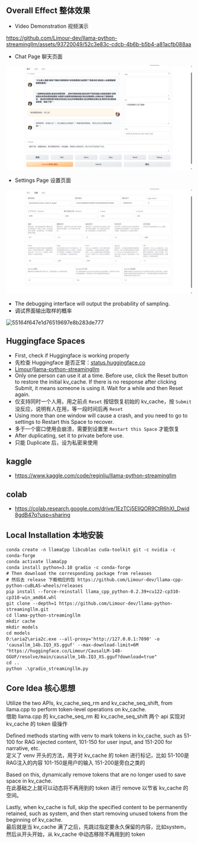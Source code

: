 ## Overall Effect 整体效果
+ Video Demonstration 视频演示

https://github.com/Limour-dev/llama-python-streamingllm/assets/93720049/52c3e83c-cdcb-4b6b-b5b4-a81acfb088aa

+ Chat Page 聊天页面

![聊天](https://raw.githubusercontent.com/Limour-dev/llama-python-streamingllm/main/2024-02/chrome_rMYBToBhpg.webp)
+ Settings Page 设置页面

![设置](https://raw.githubusercontent.com/Limour-dev/llama-python-streamingllm/main/2024-02/chrome_BfYDpFh9WA.webp)

+ The debugging interface will output the probability of sampling.
+ 调试界面输出取样的概率

![55164f647e1d76519697e8b283de777](https://github.com/Limour-dev/llama-python-streamingllm/assets/93720049/55d7028d-e4f1-4cd5-a62c-d7f53fea03fc)


## Huggingface Spaces
+ First, check if Huggingface is working properly
+ 先检查 Huggingface 是否正常：[status.huggingface.co](https://status.huggingface.co/)
+ [Limour](https://huggingface.co/Limour)/[llama-python-streamingllm](https://huggingface.co/spaces/Limour/llama-python-streamingllm)
+ Only one person can use it at a time. Before use, click the Reset button to restore the initial kv_cache. If there is no response after clicking Submit, it means someone is using it. Wait for a while and then Reset again.
+ 仅支持同时一个人用，用之前点 `Reset` 按钮恢复初始的 kv_cache，按 `Submit` 没反应，说明有人在用，等一段时间后再 `Reset`
+ Using more than one window will cause a crash, and you need to go to settings to Restart this Space to recover.
+ 多于一个窗口使用会崩溃，需要到设置里 `Restart this Space` 才能恢复
+ After duplicating, set it to private before use.
+ 只能 Duplicate 后，设为私密来使用

## kaggle
+ https://www.kaggle.com/code/reginliu/llama-python-streamingllm

## colab
+ https://colab.research.google.com/drive/1EzTCj5EllQOR9CtR6hXI_Dwid8gdB47q?usp=sharing

## Local Installation 本地安装
```powershel
conda create -n llamaCpp libcublas cuda-toolkit git -c nvidia -c conda-forge
conda activate llamaCpp
conda install python=3.10 gradio -c conda-forge
# Then download the corresponding package from releases
# 然后去 release 下载相应的包 https://github.com/Limour-dev/llama-cpp-python-cuBLAS-wheels/releases
pip install --force-reinstall llama_cpp_python-0.2.39+cu122-cp310-cp310-win_amd64.whl
git clone --depth=1 https://github.com/Limour-dev/llama-python-streamingllm.git
cd llama-python-streamingllm
mkdir cache
mkdir models
cd models
D:\aria2\aria2c.exe --all-proxy='http://127.0.0.1:7890' -o 'causallm_14b.IQ3_XS.gguf' --max-download-limit=6M "https://huggingface.co/Limour/CausalLM-14B-GGUF/resolve/main/causallm_14b.IQ3_XS.gguf?download=true"
cd ..
python .\gradio_streamingllm.py
```

## Core Idea 核心思想
Utilize the two APIs, kv_cache_seq_rm and kv_cache_seq_shift, from llama.cpp to perform token-level operations on kv_cache.  
借助 llama.cpp 的 kv_cache_seq_rm 和 kv_cache_seq_shift 两个 api 实现对 kv_cache 的 token 级操作 

Defined methods starting with venv to mark tokens in kv_cache, such as 51-100 for RAG injected content, 101-150 for user input, and 151-200 for narrative, etc.  
定义了 venv 开头的方法，用于对 kv_cache 的 token 进行标记，比如 51-100是RAG注入的内容 101-150是用户的输入 151-200是旁白之类的 

Based on this, dynamically remove tokens that are no longer used to save space in kv_cache.  
在此基础之上就可以动态将不再用到的 token 进行 remove 以节省 kv_cache 的空间。 

Lastly, when kv_cache is full, skip the specified content to be permanently retained, such as system, and then start removing unused tokens from the beginning of kv_cache.  
最后就是当 kv_cache 满了之后，先跳过指定要永久保留的内容，比如system，然后从开头开始，从 kv_cache 中动态移除不再用到的 token 
